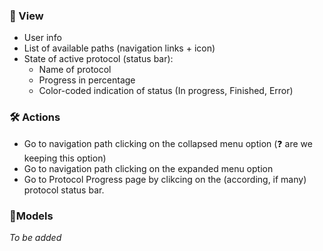### 👀 View
* User info
* List of available paths (navigation links + icon)
* State of active protocol (status bar):
	* Name of protocol
	* Progress in percentage
	* Color-coded indication of status (In progress, Finished, Error)

### 🛠 Actions
* Go to navigation path clicking on the collapsed menu option (❓ are we keeping this option)
* Go to navigation path clicking on the expanded menu option
* Go to Protocol Progress page by clikcing on the (according, if many) protocol status bar.

### 🎨Models
*To be added*


